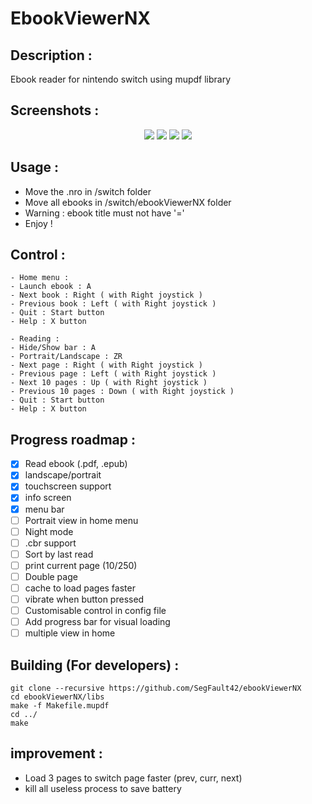 # EbookViewerNX

## Description :

Ebook reader for nintendo switch using mupdf library

## Screenshots :

<p align="center">
    <img src="https://user-images.githubusercontent.com/9384676/69355458-1a9d0000-0c82-11ea-9331-4ef38d3f2a1c.jpg">
    <img src="https://user-images.githubusercontent.com/9384676/69355459-1a9d0000-0c82-11ea-85a3-45ec3955e52c.jpg">
    <img src="https://user-images.githubusercontent.com/9384676/69355461-1b359680-0c82-11ea-8195-5ddc72072728.jpg">
    <img src="https://user-images.githubusercontent.com/9384676/69355463-1b359680-0c82-11ea-8ca4-534b7b0a3fbe.jpg">
</p>

## Usage :
- Move the .nro in /switch folder
- Move all ebooks in /switch/ebookViewerNX folder
- Warning : ebook title must not have '='
- Enjoy !

## Control :
```
- Home menu :
- Launch ebook : A
- Next book : Right ( with Right joystick )
- Previous book : Left ( with Right joystick )
- Quit : Start button
- Help : X button
	
- Reading :
- Hide/Show bar : A
- Portrait/Landscape : ZR
- Next page : Right ( with Right joystick )
- Previous page : Left ( with Right joystick )
- Next 10 pages : Up ( with Right joystick )
- Previous 10 pages : Down ( with Right joystick )
- Quit : Start button
- Help : X button
```

## Progress roadmap :
- [x] Read ebook (.pdf, .epub)
- [x] landscape/portrait
- [x] touchscreen support
- [x] info screen
- [x] menu bar
- [ ] Portrait view in home menu
- [ ] Night mode
- [ ] .cbr support
- [ ] Sort by last read
- [ ] print current page (10/250)
- [ ] Double page
- [ ] cache to load pages faster
- [ ] vibrate when button pressed
- [ ] Customisable control in config file
- [ ] Add progress bar for visual loading
- [ ] multiple view in home

## Building (For developers) :

```
git clone --recursive https://github.com/SegFault42/ebookViewerNX
cd ebookViewerNX/libs
make -f Makefile.mupdf
cd ../
make
```

## improvement :

- Load 3 pages to switch page faster (prev, curr, next)
- kill all useless process to save battery
